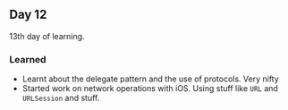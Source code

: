 ## Day 12

13th day of learning.

### Learned

- Learnt about the delegate pattern and the use of protocols. Very nifty
- Started work on network operations with iOS. Using stuff like `URL` and `URLSession` and stuff.
